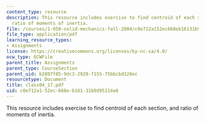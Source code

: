 ```yaml
---
content_type: resource
description: This resource includes exercise to find centroid of each section, and
  ratio of moments of inertia.
file: /courses/1-050-solid-mechanics-fall-2004/c0e712a152ec668eb16131b9d95114e8_class04_17.pdf
file_type: application/pdf
learning_resource_types:
- Assignments
license: https://creativecommons.org/licenses/by-nc-sa/4.0/
ocw_type: OCWFile
parent_title: Assignments
parent_type: CourseSection
parent_uid: b2807f85-9dc3-2920-f155-75bbcbd328ec
resourcetype: Document
title: class04_17.pdf
uid: c0e712a1-52ec-668e-b161-31b9d95114e8
---
```

This resource includes exercise to find centroid of each section, and ratio of moments of inertia.